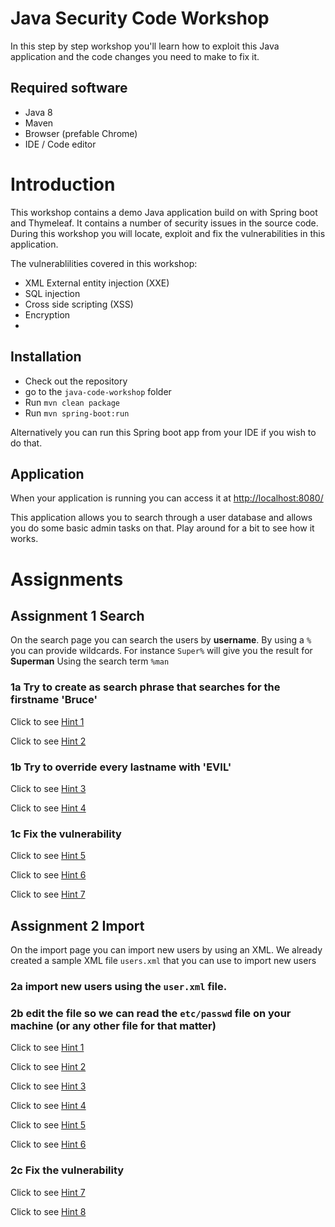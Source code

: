 # Java Security Code Workshop
In this step by step workshop you'll learn how to exploit this Java application and the code changes you need to make to fix it.

## Required software
- Java 8
- Maven
- Browser (prefable Chrome)
- IDE / Code editor

# Introduction

This workshop contains a demo Java application build on with Spring boot and Thymeleaf.
It contains a number of security issues in the source code.
During this workshop you will locate, exploit and fix the vulnerabilities in this application.

The vulnerablilities covered in this workshop:
- XML External entity injection (XXE)
- SQL injection
- Cross side scripting (XSS)
- Encryption
- 

## Installation

- Check out the repository
- go to the `java-code-workshop` folder
- Run `mvn clean package`
- Run `mvn spring-boot:run`

Alternatively you can run this Spring boot app from your IDE if you wish to do that.

## Application
When your application is running you can access it at [http://localhost:8080/](http://localhost:8080/)

This application allows you to search through a user database and allows you do some basic admin tasks on that.
Play around for a bit to see how it works.


# Assignments

## Assignment 1 Search

On the search page you can search the users by **username**.
By using a `%` you can provide wildcards. For instance `Super%` will give you the result for **Superman**
Using the search term `%man`

### 1a Try to create as search phrase that searches for the **firstname** 'Bruce'

    
Click to see [Hint 1](hints/search/hint1.md)

Click to see [Hint 2](hints/search/hint2.md)

    
### 1b Try to override every **lastname** with 'EVIL'
    
Click to see [Hint 3](hints/search/hint3.md)

Click to see [Hint 4](hints/search/hint4.md)
    
### 1c Fix the vulnerability

Click to see [Hint 5](hints/search/hint5.md)

Click to see [Hint 6](hints/search/hint6.md)

Click to see [Hint 7](hints/search/hint7.md)


## Assignment 2 Import

On the import page you can import new users by using an XML.
We already created a sample XML file `users.xml` that you can use to import new users

### 2a import new users using the `user.xml` file.
### 2b edit the file so we can read the `etc/passwd` file on your machine (or any other file for that matter)

Click to see [Hint 1](hints/import/hint1.md)

Click to see [Hint 2](hints/import/hint2.md)

Click to see [Hint 3](hints/import/hint3.md)

Click to see [Hint 4](hints/import/hint4.md)

Click to see [Hint 5](hints/import/hint5.md)

Click to see [Hint 6](hints/import/hint6.md)

### 2c Fix the vulnerability

Click to see [Hint 7](hints/import/hint7.md)

Click to see [Hint 8](hints/import/hint8.md)


    


 
